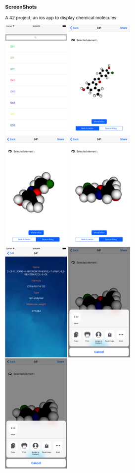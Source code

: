 
### ScreenShots ###

A 42 project, an ios app to display chemical molecules.


<img src="https://github.com/ErenO/Swifty-Protein/blob/master/screenshot/Simulator%20Screen%20Shot%20Nov%209%2C%202017%2C%206.04.41%20PM.png" alt="drawing" width="200"/> <img src="https://github.com/ErenO/Swifty-Protein/blob/master/screenshot/Simulator%20Screen%20Shot%20Nov%209%2C%202017%2C%206.04.53%20PM.png" alt="drawing" width="200"/>
<img src="https://github.com/ErenO/Swifty-Protein/blob/master/screenshot/Simulator%20Screen%20Shot%20Nov%209%2C%202017%2C%206.04.56%20PM.png" alt="drawing" width="200"/>
<img src="https://github.com/ErenO/Swifty-Protein/blob/master/screenshot/Simulator%20Screen%20Shot%20Nov%209%2C%202017%2C%206.05.02%20PM.png" alt="drawing" width="200"/>
<img src="https://github.com/ErenO/Swifty-Protein/blob/master/screenshot/Simulator%20Screen%20Shot%20Nov%209%2C%202017%2C%206.05.07%20PM.png" alt="drawing" width="200"/>
<img src="https://github.com/ErenO/Swifty-Protein/blob/master/screenshot/Simulator%20Screen%20Shot%20Nov%209%2C%202017%2C%206.05.21%20PM.png" alt="drawing" width="200"/>
<img src="https://github.com/ErenO/Swifty-Protein/blob/master/screenshot/Simulator%20Screen%20Shot%20Nov%209%2C%202017%2C%206.05.21%20PM.png" alt="drawing" width="200"/>

